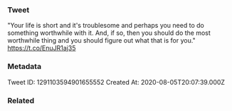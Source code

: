 ### Tweet
"Your life is short and it's troublesome and perhaps you need to do something worthwhile with it. And, if so, then you should do the most worthwhile thing and you should figure out what that is for you." https://t.co/EnuJR1aj35

### Metadata
Tweet ID: 1291103594901655552
Created At: 2020-08-05T20:07:39.000Z

### Related

